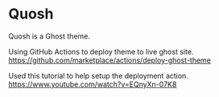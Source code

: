 # Quosh

Quosh is a Ghost theme.

Using GitHub Actions to deploy theme to live ghost site.
https://github.com/marketplace/actions/deploy-ghost-theme

Used this tutorial to help setup the deployment action.
https://www.youtube.com/watch?v=EQnyXn-07K8
